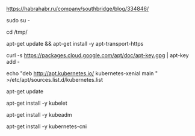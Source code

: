 https://habrahabr.ru/company/southbridge/blog/334846/


sudo su -


cd /tmp/


apt-get update && apt-get install -y apt-transport-https


curl -s https://packages.cloud.google.com/apt/doc/apt-key.gpg | apt-key add -


echo "deb http://apt.kubernetes.io/ kubernetes-xenial main " >/etc/apt/sources.list.d/kubernetes.list


apt-get update
 
 
apt-get install -y kubelet


apt-get install -y kubeadm


apt-get install -y kubernetes-cni
